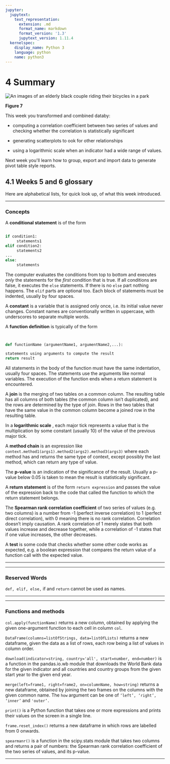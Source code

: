 ```yaml
---
jupyter:
  jupytext:
    text_representation:
      extension: .md
      format_name: markdown
      format_version: '1.3'
      jupytext_version: 1.11.4
  kernelspec:
    display_name: Python 3
    language: python
    name: python3
---
```


# 4 Summary 



![An images of an elderly black couple riding their bicycles in a park ](./ou_futurelearn_learn_to_code_fig_1058.jpg)


__Figure 7__


This week you transformed and combined databy:

* computing a correlation coefficient between two series of values and checking whether the correlation is statistically significant

* generating scatterplots to ook for other relationships

* using a logarithmic scale when an indicator had a wide range of values.

Next week you'll learn how to group, export and import data to generate pivot table style reports.


## 4.1 Weeks 5 and 6 glossary


Here are alphabetical lists, for quick look up, of what this week introduced.


---



### Concepts

A __conditional statement__ is of the form


```python

if condition1:
     statements1
elif condition2:
     statements2
...
else:
     statements
```


The computer evaluates the conditions from top to bottom and executes *only* the statements for the *first* condition that is true. If all conditions are false, it executes the ``else`` statements. If there is no ``else`` part nothing happens. The ``elif`` parts are optional too. Each block of statements must be indented, usually by four spaces.

A __constant__ is a variable that is assigned only once, i.e. its initial value never changes. Constant names are conventionally written in uppercase, with underscores to separate multiple words.

A __function definition__ is typically of the form


```python


def functionName (argumentName1, argumentName2,...):

statements using arguments to compute the result
return result
```


All statements in the body of the function must have the same indentation, usually four spaces. The statements use the arguments like normal variables. The execution of the function ends when a return statement is encountered.

A __join__ is the merging of two tables on a common column. The resulting table has all columns of both tables (the common column isn’t duplicated), and the rows are determined by the type of join. Rows in the two tables that have the same value in the common column become a joined row in the resulting table.

In a __logarithmic scale__ , each major tick represents a value that is the multiplication by some constant (usually 10) of the value of the previous major tick.

A __method chain__ is an expression like ``context.method1(args1).method2(args2).method3(args3)`` where each method has and returns the same type of context, except possibly the last method, which can return any type of value.

The __p-value__ is an indication of the significance of the result. Usually a p-value below 0.05 is taken to mean the result is statistically significant.

A __return statement__ is of the form ``return expression`` and passes the value of the expression back to the code that called the function to which the return statement belongs.

The __Spearman rank correlation coefficient__ of two series of values (e.g. two columns) is a number from -1 (perfect inverse correlation) to 1 (perfect direct correlation), with 0 meaning there is no rank correlation. Correlation doesn’t imply causation. A rank correlation of 1 merely states that both values increase and decrease together, while a correlation of -1 states that if one value increases, the other decreases.

A __test__ is some code that checks whether some other code works as expected, e.g. a boolean expression that compares the return value of a function call with the expected value.


---



---



### Reserved Words

``def, elif, else,`` if and ``return`` cannot be used as names.


---



---



### Functions and methods

``col.apply(functionName)`` returns a new column, obtained by applying the given one-argument function to each cell in column ``col``.


``DataFrame(columns=listOfStrings, data=listOfLists)`` returns a new dataframe, given the data as a list of rows, each row being a list of values in column order.

``download(indicator=string, country='all', start=number, end=number)`` is a function in the pandas.io.wb module that downloads the World Bank data for the given indicator and all countries and country groups from the given start year to the given end year.

``merge(left=frame1, right=frame2, on=columnName, how=string)`` returns a new dataframe, obtained by joining the two frames on the columns with the given common name. The ``how`` argument can be one of ``‘left’, ‘right’, ‘inner’`` and ``'outer’.``

``print()`` is a Python function that takes one or more expressions and prints their values on the screen in a single line.

``frame.reset_index()`` returns a new dataframe in which rows are labelled from 0 onwards.

``spearmanr()`` is a function in the scipy.stats module that takes two columns and returns a pair of numbers: the Spearman rank correlation coefficient of the two series of values, and its p-value.


---


